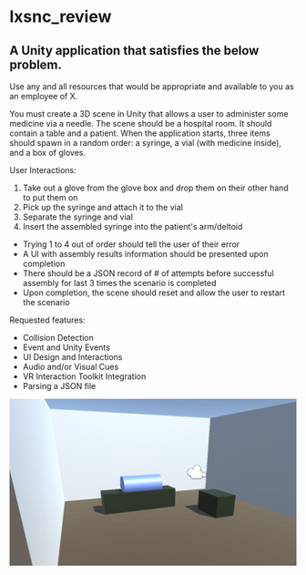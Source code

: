 # lxsnc_review

A Unity application that satisfies the below problem.
---
Use any and all resources that would be appropriate and available to you as an employee of X.

You must create a 3D scene in Unity that allows a user to administer some medicine via a needle. The scene should be a hospital room. It should contain a table and a patient.
When the application starts, three items should spawn in a random order: a syringe, a vial 
(with medicine inside), and a box of gloves.

User Interactions:
1) Take out a glove from the glove box and drop them on their other hand to put them on 
2) Pick up the syringe and attach it to the vial
3) Separate the syringe and vial
4) Insert the assembled syringe into the patient's arm/deltoid

- Trying 1 to 4 out of order should tell the user of their error
- A UI with assembly results information should be presented upon completion 
- There should be a JSON record of # of attempts before successful assembly for last 3
times the scenario is completed 
- Upon completion, the scene should reset and allow the user to restart the scenario

Requested features:
- Collision Detection
- Event and Unity Events
- UI Design and Interactions
- Audio and/or Visual Cues
- VR Interaction Toolkit Integration
- Parsing a JSON file

![alt text](https://github.com/sherpa-code/lxsnc_review/raw/main/img/1.png "Treatment Scenario Example")

